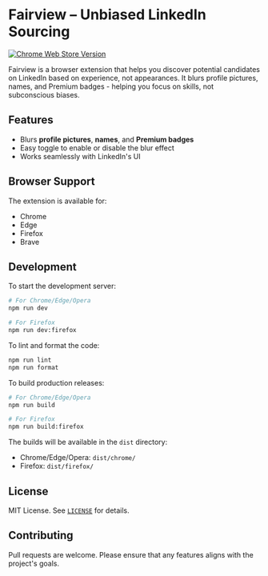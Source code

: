 # Fairview – Unbiased LinkedIn Sourcing

[![Chrome Web Store Version](https://img.shields.io/chrome-web-store/v/mabnbpdoeinilfmgofjheolpbnihnbhe?logoColor=fff&label=Get%20it%20for%20Chrome%20%2F%20Edge%20%2F%20Brave&color=green)](https://chromewebstore.google.com/detail/fairview-unbiased-linkedi/mabnbpdoeinilfmgofjheolpbnihnbhe)

Fairview is a browser extension that helps you discover potential candidates on LinkedIn based on experience, not appearances. It blurs profile pictures, names, and Premium badges - helping you focus on skills, not subconscious biases.

## Features

- Blurs **profile pictures**, **names**, and **Premium badges**
- Easy toggle to enable or disable the blur effect
- Works seamlessly with LinkedIn's UI

## Browser Support

The extension is available for:

- Chrome
- Edge
- Firefox
- Brave

## Development

To start the development server:

```bash
# For Chrome/Edge/Opera
npm run dev

# For Firefox
npm run dev:firefox
```

To lint and format the code:

```sh
npm run lint
npm run format
```

To build production releases:

```bash
# For Chrome/Edge/Opera
npm run build

# For Firefox
npm run build:firefox
```

The builds will be available in the `dist` directory:

- Chrome/Edge/Opera: `dist/chrome/`
- Firefox: `dist/firefox/`

## License

MIT License. See [`LICENSE`](LICENSE) for details.

## Contributing

Pull requests are welcome. Please ensure that any features aligns with the project's goals.
